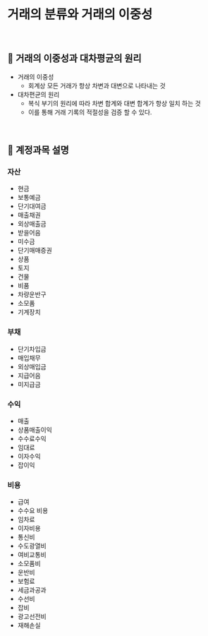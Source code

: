 # 거래의 분류와 거래의 이중성

<br/>

## 🚕 거래의 이중성과 대차평균의 원리

* 거래의 이중성
  * 회계상 모든 거래가 항상 차변과 대변으로 나타내는 것
* 대차편균의 원리
  * 복식 부기의 원리에 따라 차변 합계와 대변 합계가 항상 일치 하는 것 
  * 이를 통해 거래 기록의 적절성을 검증 할 수 있다.

<br/>

## 🚕 계정과목 설명

### 자산

* 현금
* 보통예금
* 단기대여금
* 매출채권
* 외상매출금
* 받을어음
* 미수금
* 단기매매증권
* 상품
* 토지
* 건물
* 비품
* 차량운반구
* 소모품
* 기계장치

### 부채

* 단기차입금
* 매입채무
* 외상매입금
* 지급어음
* 미지급금

### 수익

* 매출
* 상품매출이익
* 수수료수익
* 임대료
* 이자수익
* 잡이익

### 비용

* 급여
* 수수요 비용
* 임차료 
* 이자비용
* 통신비
* 수도광열비
* 여비교통비
* 소모품비
* 운반비
* 보험료
* 세금과공과
* 수선비
* 잡비
* 광고선전비
* 재해손실